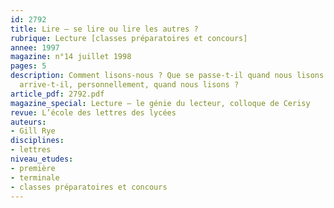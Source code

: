 ```yaml
---
id: 2792
title: Lire – se lire ou lire les autres ?
rubrique: Lecture [classes préparatoires et concours]
annee: 1997
magazine: n°14 juillet 1998
pages: 5
description: Comment lisons-nous ? Que se passe-t-il quand nous lisons ? Que nous
  arrive-t-il, personnellement, quand nous lisons ?
article_pdf: 2792.pdf
magazine_special: Lecture – le génie du lecteur, colloque de Cerisy
revue: L’école des lettres des lycées
auteurs:
- Gill Rye
disciplines:
- lettres
niveau_etudes:
- première
- terminale
- classes préparatoires et concours
---
```

